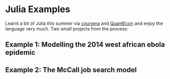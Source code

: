 # Julia Examples

Learnt a bit of Julia this summer via [coursera](https://www.coursera.org/learn/julia-programming) and [QuantEcon](https://julia.quantecon.org/) and enjoy the language very much. Two small projects from the process:

## Example 1: Modelling the 2014 west african ebola epidemic

## Example 2: The McCall job search model
